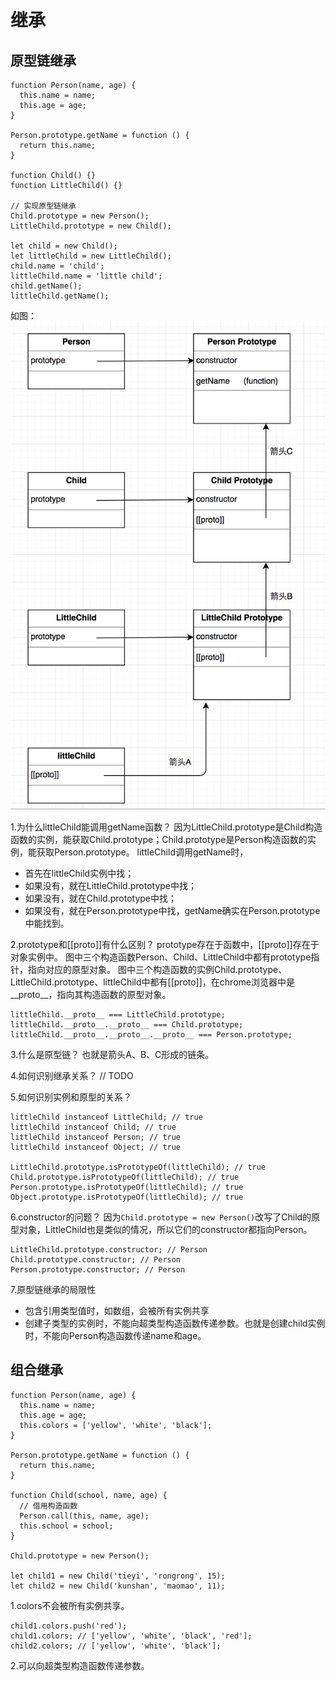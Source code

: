 # 继承

## 原型链继承

    function Person(name, age) {
      this.name = name;
      this.age = age;
    }

    Person.prototype.getName = function () {
      return this.name;
    }

    function Child() {}
    function LittleChild() {}

    // 实现原型链继承
    Child.prototype = new Person();
    LittleChild.prototype = new Child();

    let child = new Child();
    let littleChild = new LittleChild();
    child.name = 'child';
    littleChild.name = 'little child';
    child.getName();
    littleChild.getName();

如图：
![](/assets/inherit.png)

1.为什么littleChild能调用getName函数？
因为LittleChild.prototype是Child构造函数的实例，能获取Child.prototype；Child.prototype是Person构造函数的实例，能获取Person.prototype。
littleChild调用getName时，
* 首先在littleChild实例中找；
* 如果没有，就在LittleChild.prototype中找；
* 如果没有，就在Child.prototype中找；
* 如果没有，就在Person.prototype中找，getName确实在Person.prototype中能找到。

2.prototype和[[proto]]有什么区别？
prototype存在于函数中，[[proto]]存在于对象实例中。
图中三个构造函数Person、Child、LittleChild中都有prototype指针，指向对应的原型对象。
图中三个构造函数的实例Child.prototype、LittleChild.prototype、littleChild中都有[[proto]]，在chrome浏览器中是__proto__，指向其构造函数的原型对象。

    littleChild.__proto__ === LittleChild.prototype;
    littleChild.__proto__.__proto__ === Child.prototype;
    littleChild.__proto__.__proto__.__proto__ === Person.prototype;

3.什么是原型链？
也就是箭头A、B、C形成的链条。

4.如何识别继承关系？
// TODO

5.如何识别实例和原型的关系？

    littleChild instanceof LittleChild; // true
    littleChild instanceof Child; // true
    littleChild instanceof Person; // true
    littleChild instanceof Object; // true

    LittleChild.prototype.isPrototypeOf(littleChild); // true
    Child.prototype.isPrototypeOf(littleChild); // true
    Person.prototype.isPrototypeOf(littleChild); // true
    Object.prototype.isPrototypeOf(littleChild); // true

6.constructor的问题？
因为`Child.prototype = new Person()`改写了Child的原型对象，LittleChild也是类似的情况，所以它们的constructor都指向Person。

    LittleChild.prototype.constructor; // Person
    Child.prototype.constructor; // Person
    Person.prototype.constructor; // Person
    
7.原型链继承的局限性
* 包含引用类型值时，如数组，会被所有实例共享
* 创建子类型的实例时，不能向超类型构造函数传递参数。也就是创建child实例时，不能向Person构造函数传递name和age。


## 组合继承

    function Person(name, age) {
      this.name = name;
      this.age = age;
      this.colors = ['yellow', 'white', 'black'];
    }

    Person.prototype.getName = function () {
      return this.name;
    }

    function Child(school, name, age) {
      // 借用构造函数
      Person.call(this, name, age);
      this.school = school;
    }
    
    Child.prototype = new Person();
    
    let child1 = new Child('tieyi', 'rongrong', 15);
    let child2 = new Child('kunshan', 'maomao', 11);

1.colors不会被所有实例共享。

    child1.colors.push('red');
    child1.colors; // ['yellow', 'white', 'black', 'red'];
    child2.colors; // ['yellow', 'white', 'black'];
    
2.可以向超类型构造函数传递参数。